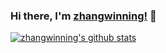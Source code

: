 ### Hi there, I'm [zhangwinning!](https://github.com/zhangwinning) 👋

[![zhangwinning's github stats](https://github-readme-stats.vercel.app/api?username=zhangwinning&show_icons=true&theme=radical)](https://github.com/anuraghazra/github-readme-stats)

